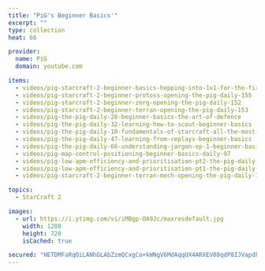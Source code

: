 ```yaml
---
title: "PiG's Beginner Basics'"
excerpt: ""
type: collection
heat: 66

provider:
  name: PiG
  domain: youtube.com

items:
  - videos/pig-starcraft-2-beginner-basics-hopping-into-1v1-for-the-first-time-the-pig-daily-16
  - videos/pig-starcraft-2-beginner-protoss-opening-the-pig-daily-155
  - videos/pig-starcraft-2-beginner-zerg-opening-the-pig-daily-152
  - videos/pig-starcraft-2-beginner-terran-opening-the-pig-daily-153
  - videos/pig-the-pig-daily-28-beginner-basics-the-art-of-defence
  - videos/pig-the-pig-daily-32-learning-how-to-scout-beginner-basics
  - videos/pig-the-pig-daily-10-fundamentals-of-starcraft-all-the-most-important-mechanics-and-tips
  - videos/pig-the-pig-daily-47-learning-from-replays-beginner-basics
  - videos/pig-the-pig-daily-66-understanding-jargon-ep-1-beginner-basics
  - videos/pig-map-control-positioning-beginner-basics-daily-97
  - videos/pig-low-apm-efficiency-and-prioritisation-pt2-the-pig-daily-148
  - videos/pig-low-apm-efficiency-and-prioritisation-pt1-the-pig-daily-148
  - videos/pig-starcraft-2-beginner-terran-mech-opening-the-pig-daily-156

topics:
  - StarCraft 2

images:
  - url: https://i.ytimg.com/vi/iMBgp-OA9Jc/maxresdefault.jpg
    width: 1280
    height: 720
    isCached: true

secured: "HETDMFaRqOiLANhGLAbZzmQCxgCo+kWNgV6MdAqqUX4ARXEV08qdP8IJVapdkQGGkjN/g+dL0Qw1jPInZn/X3BMgG2HNlzfXDCmd/w4bDktOi0SoTdJnuMZIJxApaz1LbAYvATZBrsdsgkTdz3G3vUx687Cn28nJdIcN9tDK6rTpby7LpinQNXEpMn4ZKxBQlowRNVaikW8SgQkZiMrvK8MKT1HxF/agAU9BhaKsX5HqSOSjMAva3+4IoKeZSQmh3HPcLtqhykPzRBAKgXDkE9ZYHxTqmk/d9pMjTQ7zeilVQPxaypKqIevT7mPfI8yHRS8Oq74i1SqHsjlMQQHK3fRYRAAX93k/2XLbZ9cjIjM=;iVbVDUuELnHzKUqI62ayyA=="
---
```


